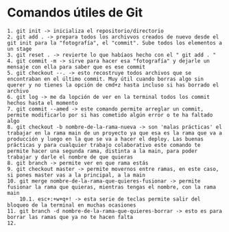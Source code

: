 # Comandos útiles de Git

    1. git init -> inicializa el repositorio/directorio 
    2. git add . -> prepara todos los archivvos creados de nuevo desde el git init para la "fotografía", el "commit". Sube todos los elementos a un stage
    3. git reset . -> revierte lo que habíaos hecho con el " git add . " 
    4. git commit -m -> sirve para hacer esa "fotografía" y dejarle un mensaje con ella para saber que es ese commit
    5. git checkout --. -> esto recostruye todos archivos que se encontraban en el último commit. Muy útil cuando borras algo sin querer y no tienes la opción de cmd+z hasta incluso si has borrado el archivo
    6. git log -> me da lopción de ver en la terminal todos los commit hechos hasta el momento
    7. git commit --amed -> este comando permite arreglar un commit, permite modificarlo por si has cometido algún error o te ha faltado algo
    8. git checkout -b nombre-de-la-rama-nueva -> son 'malas prácticas' el trabajar en la rama main de un proyecto ya que esa es la rama que va a producción y luego en la que se va a hacer el deploy. Las buenas prácticas y para cualquier trabajo colaborativo este comando te permite hacer una segunda rama, distinta a la main, para poder trabajar y darle el nombre de que quieras
    8. git branch -> permite ver en que rama estás
    9. git checkout master -> permite movernos entre ramas, en este caso, si pones master vas a la principal, a la main
    10. git merge nombre-de-la-rama-que-quieres-fusionar -> permite fusionar la rama que quieras, mientras tengas el nombre, con la rama main
        10.1. esc+:+w+q+! -> esta serie de teclas permite salir del bloqueo de la terminal en muchas ocasiones
    11. git branch -d nombre-de-la-rama-que-quieres-borrar -> esto es para borrar las ramas que ya no te hacen falta
    12. 
